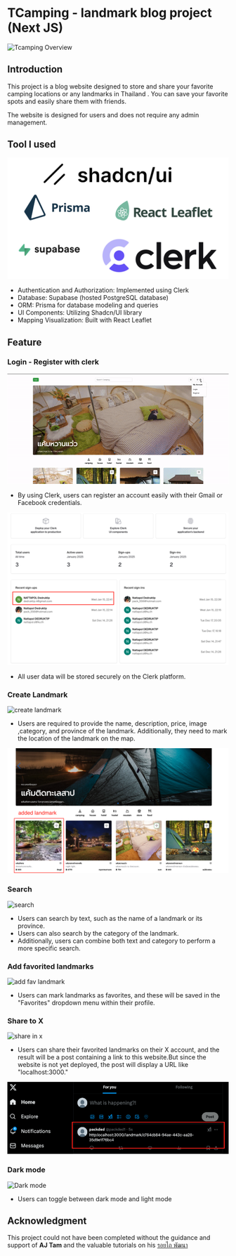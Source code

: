 # TCamping - landmark blog project (Next JS)

![Tcamping Overview](assets/TcampingOverview.gif)

## Introduction

This project is a blog website designed to store and share your favorite camping locations or any landmarks in Thailand . You can save your favorite spots and easily share them with friends.

The website is designed for users and does not require any admin management.

## Tool I used

![techs in this project](assets/techsCampProject.png)

- Authentication and Authorization: Implemented using Clerk
- Database: Supabase (hosted PostgreSQL database)
- ORM: Prisma for database modeling and queries
- UI Components: Utilizing Shadcn/UI library
- Mapping Visualization: Built with React Leaflet

## Feature

### Login - Register with clerk

![register clerk](assets/registerClerk.gif)

- By using Clerk, users can register an account easily with their Gmail or Facebook credentials.

![clerk DB](assets/clerkDB.png)

- All user data will be stored securely on the Clerk platform.

### Create Landmark

![create landmark](assets/createLandmark.gif)

- Users are required to provide the name, description, price, image ,category, and province of the landmark. Additionally, they need to mark the location of the landmark on the map.

![added Landmark](assets/addedLandmark.png)

### Search

![search](assets/search.gif)

- Users can search by text, such as the name of a landmark or its province.
- Users can also search by the category of the landmark.
- Additionally, users can combine both text and category to perform a more specific search.

### Add favorited landmarks

![add fav landmark](assets/fav.gif)

- Users can mark landmarks as favorites, and these will be saved in the "Favorites" dropdown menu within their profile.

### Share to X

![share in x](assets/shareTox.gif)

- Users can share their favorited landmarks on their X account, and the result will be a post containing a link to this website.But since the website is not yet deployed, the post will display a URL like "localhost:3000."

![post in x](assets/x.png)

### Dark mode

![Dark mode](assets/darkmode.gif)

- Users can toggle between dark mode and light mode

## Acknowledgment

This project could not have been completed without the guidance and support of **AJ Tam** and the valuable tutorials on his [รอยไถ พัฒนา](https://www.youtube.com/@roitai-dev)
